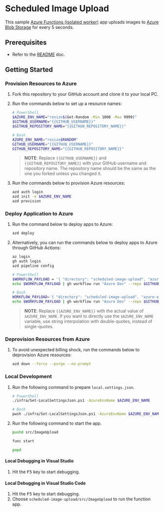 # Scheduled Image Upload

This sample [Azure Functions (isolated worker)](https://learn.microsoft.com/azure/azure-functions/dotnet-isolated-process-guide) app uploads images to [Azure Blob Storage](https://learn.microsoft.com/azure/storage/blobs/storage-blobs-overview) for every 5 seconds.

## Prerequisites

- Refer to the [README](../README.md#prerequisites) doc.

## Getting Started

### Provision Resources to Azure

1. Fork this repository to your GitHub account and clone it to your local PC.
1. Run the commands below to set up a resource names:

   ```bash
   # PowerShell
   $AZURE_ENV_NAME="resize$(Get-Random -Min 1000 -Max 9999)"
   $GITHUB_USERNAME="{{GITHUB_USERNAME}}"
   $GITHUB_REPOSITORY_NAME="{{GITHUB_REPOSITORY_NAME}}"

   # Bash
   AZURE_ENV_NAME="resize$RANDOM"
   GITHUB_USERNAME="{{GITHUB_USERNAME}}"
   GITHUB_REPOSITORY_NAME="{{GITHUB_REPOSITORY_NAME}}"
   ```

   > **NOTE**: Replace `{{GITHUB_USERNAME}}` and `{{GITHUB_REPOSITORY_NAME}}` with your GitHub username and repository name. The repository name should be the same as the one you forked unless you changed it.

1. Run the commands below to provision Azure resources:

   ```bash
   azd auth login
   azd init -e $AZURE_ENV_NAME
   azd provision
   ```

### Deploy Application to Azure

1. Run the command below to deploy apps to Azure:

   ```bash
   azd deploy
   ```

1. Alternatively, you can run the commands below to deploy apps to Azure through GitHub Actions:

   ```bash
   az login
   gh auth login
   azd pipeline config

   # PowerShell
   $WORKFLOW_PAYLOAD = '{ "directory": "scheduled-image-upload", "azure-env-name": "{{AZURE_ENV_NAME}}" }'
   echo $WORKFLOW_PAYLOAD | gh workflow run "Azure Dev" --repo $GITHUB_USERNAME/$GITHUB_REPOSITORY_NAME --json

   # Bash
   WORKFLOW_PAYLOAD='{ "directory": "scheduled-image-upload", "azure-env-name": "{{AZURE_ENV_NAME}}" }'
   echo $WORKFLOW_PAYLOAD | gh workflow run "Azure Dev" --repo $GITHUB_USERNAME/$GITHUB_REPOSITORY_NAME --json
   ```

   > **NOTE**: Replace `{{AZURE_ENV_NAME}}` with the actual value of `$AZURE_ENV_NAME`. If you want to directly use the `$AZURE_ENV_NAME` variable, use string interpolation with double-quotes, instead of single-quotes.

### Deprovision Resources from Azure

1. To avoid unexpected billing shock, run the commands below to deprovision Azure resources:

   ```bash
   azd down --force --purge --no-prompt
   ```

### Local Development

1. Run the following command to prepare `local.settings.json`.

   ```bash
   # PowerShell
   ./infra/Set-LocalSettingsJson.ps1 -AzureEnvName $AZURE_ENV_NAME

   # Bash
   pwsh ./infra/Set-LocalSettingsJson.ps1 -AzureEnvName $AZURE_ENV_NAME
   ```

1. Run the following command to start the app.

   ```bash
   pushd src/ImageUpload

   func start

   popd
   ```

#### Local Debugging in Visual Studio

1. Hit the <kbd>F5</kbd> key to start debugging.

#### Local Debugging in Visual Studio Code

1. Hit the <kbd>F5</kbd> key to start debugging.
1. Choose `scheduled-image-upload/src/ImageUpload` to run the function app.
